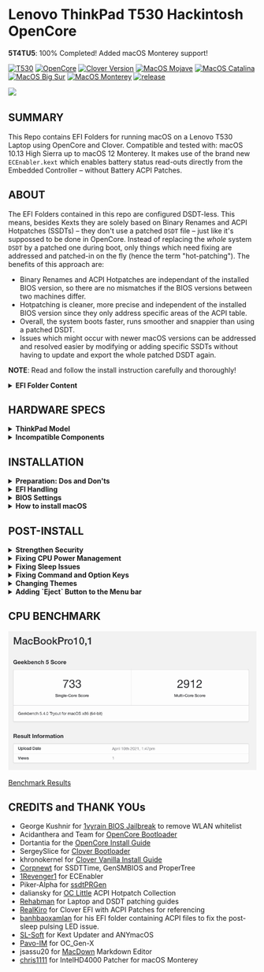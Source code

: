 # Lenovo ThinkPad T530 Hackintosh OpenCore

**5T4TU5**: 100% Completed! Added macOS Monterey support!

[![T530](https://img.shields.io/badge/ThinkPad-T530-informational.svg)](https://psref.lenovo.com/syspool/Sys/PDF/withdrawnbook/ThinkPad_T530.pdf)
[![OpenCore](https://img.shields.io/badge/OpenCore-0.7.4-important.svg)](https://github.com/acidanthera/OpenCorePkg/releases/latest)
[![Clover Version](https://img.shields.io/badge/Clover-r5139-important.svg)](https://github.com/CloverHackyColor/CloverBootloader/releases)
[![MacOS Mojave](https://img.shields.io/badge/macOS-10.14.6-white.svg)](https://support.apple.com/kb/SP777?locale=en_US)
[![MacOS Catalina](https://img.shields.io/badge/macOS-10.15.7-white.svg)](https://www.apple.com/li/macos/catalina/) 
[![MacOS Big Sur](https://img.shields.io/badge/macOS-11.5.2-white.svg)](https://www.apple.com/macos/big-sur/)
[![MacOS Monterey](https://img.shields.io/badge/macOS-12-white.svg)](https://www.apple.com/macos/monterey-preview/)
[![release](https://img.shields.io/badge/Download-latest-success.svg)](https://github.com/5T33Z0/Lenovo-T530-Hackinosh-OpenCore/releases/latest)

![](https://github.com/5T33Z0/Lenovo-T530-Hackinosh-OpenCore/blob/main/Pics/BootPicker_alt.png)

## SUMMARY

This Repo contains EFI Folders for running macOS on a Lenovo T530 Laptop using OpenCore and Clover. Compatible and tested with: macOS 10.13 High Sierra up to macOS 12 Monterey. It makes use of the brand new `ECEnabler.kext` which enables battery status read-outs directly from the Embedded Controller – without Battery ACPI Patches.

## ABOUT

The EFI Folders contained in this repo are configured DSDT-less. This means, besides Kexts they are solely based on Binary Renames and ACPI Hotpatches (SSDTs) – they don't use a patched `DSDT` file – just like it's suppossed to be done in OpenCore. Instead of replacing the *whole* system `DSDT` by a patched one during boot, only things which need fixing are addressed and patched-in on the fly (hence the term "hot-patching"). The benefits of this approach are:

- Binary Renames and ACPI Hotpatches are independant of the installed BIOS version, so there are no mismatches if the BIOS versions between two machines differ.
- Hotpatching is cleaner, more precise and independent of the installed BIOS version since they only address specific areas of the ACPI table.
- Overall, the system boots faster, runs smoother and snappier than using a patched DSDT.
- Issues which might occur with newer macOS versions can be addressed and resolved easier by modifying or adding specific SSDTs without having to update and export the whole patched DSDT again.

**NOTE**: Read and follow the install instruction carefully and thoroughly!
<details>
<summary><strong>EFI Folder Content</strong></summary>

### EFI Folder Structure

```
EFI
├── BOOT
│   └── BOOTx64.efi
└── OC
    ├── ACPI
    │   ├── SSDT-ALS0.aml
    │   ├── SSDT-BKEYS.aml
    │   ├── SSDT-EXT4.aml
    │   ├── SSDT-EXT5.aml
    │   ├── SSDT-HPET.aml
    │   ├── SSDT-LID.aml
    │   ├── SSDT-PM.aml
    │   ├── SSDT-PNLF.aml
    │   ├── SSDT-PTSWAKTTS.aml
    │   ├── SSDT-PWRB.aml
    │   ├── SSDT-SBUS-MCHC.aml
    │   ├── SSDT-Sleep_PRW-0D6D.aml
    │   ├── SSDT-XDSM.aml
    │   └── SSDT-XOSI.aml
    ├── Drivers
    │   ├── HfsPlus.efi
    │   ├── OpenCanopy.efi
    │   └── OpenRuntime.efi
    ├── Kexts
    │   ├── AirportBrcmFixup.kext
    │   ├── AppleALC.kext
    │   ├── BlueToolFixup.kext
    │   ├── BrcmBluetoothInjector.kext
    │   ├── BrcmFirmwareData.kext
    │   ├── BrcmPatchRAM3.kext
    │   ├── ECEnabler.kext
    │   ├── IntelMausi.kext
    │   ├── Lilu.kext
    │   ├── SMCBatteryManager.kext
    │   ├── VirtualSMC.kext
    │   ├── VoodooPS2Controller.kext
    │   ├── VoodooSDHC.kext
    │   └── WhateverGreen.kext
    ├── OpenCore.efi
    ├── Resources (NOTE: removed files of sub-folders from tree view to reduce clutter)
    │   ├── Audio
    │   ├── Font
    │   ├── Image
    │   │   └── Acidanthera
    │   │   │   ├── Chardonnay
    │   │   │   ├── GoldenGate
    │   │   │   └── Syrah
    │   │   └── chris1111
    │	│	├── Minimal
    │   │       └── Minimal-SSD
    │   └── Label
    ├── Tools
    │   └── CleanNvram.efi
    ├── config.plist
    └── config_Monterey.plist
```
</details>

## HARDWARE SPECS
<details>
<summary><strong>ThinkPad Model</strong></summary>

### ThinkPad T530 Specs 
| Component           | Details                                       |
| ------------------: | :-------------------------------------------- |
| Model               | Lenovo ThinkPad T530, Model# 2429-62G         |
| BIOS Version        | 2.77, unlocked with 1vyRain                   |
| Processor           | Intel(r) Core i7 3630QM                       |
| Memory              | 16GB Samsung DDR3 1600MHz, Dual-Channel       |
| Hard Disk           | Samsung 840 Evo 250GB                         |
| Integrated Graphics | Intel(r) HD Graphics 4000                     |
| Display             | 15.6" HD+ TFT Display (1600x900 px)           |
| Audio               | Realtek ALC269VC Rev.3 (Layout-id:`29`)       |
| Ethernet            | Intel(r) 82579LM Gigabit Network Connection   |
| WIFI+BT             | Broadcom BCM94352HMB DW1550, 802.11 a/b/g/n/ac|
| Docking Stattion    | Lenovo ThinkPad 4338 Mini Dock plus Series 3  |

[**ThinkPad T530 User Guide (PDF)**](https://download.lenovo.com/ibmdl/pub/pc/pccbbs/mobiles_pdf/t530_t530i_w530_ug_en.pdf)
</details>
<details>
<summary><strong>Incompatible Components</strong></summary>

### Incompatible Hardware
- [ ] NVIDIA Optimus GPU is not supported by macOS and must be disabled in BIOS - otherwise no boot!
- [ ] Fingerprint Reader - model not supported by macOS
- [ ] VGA Port – not supported since macOS Mountain Lion: [Intel HD Graphics VGA Support](https://github.com/acidanthera/WhateverGreen/blob/master/Manual/FAQ.IntelHD.en.md#vga-support)
</details>

## INSTALLATION
<details>
<summary><strong>Preparation: Dos and Don'ts</strong></summary>

### Dos and Don'ts
Before you copy the EFI onto your system SSD/HDD, you should do the following:

- **Test it**: Test the EFI folder first using a FAT32 formatted USB Stick! Also perform an NVRAM reset prior to booting.
- **Pick a Config**: The EFI Folder cotains 2 config files: `config.plist` and `config_Monterey.plist`. The major differences between them are:
	- `config.plist` uses `MacBookPro10,1` as System Definition. It can run everything from macOS 10.13 High Sierra up to macOS 11 Big Sur. Big Sur requires changing the `SystemProductName` to `MacBookPro11,1`, though. Adjust `csr-active-config` accordingly.
	- `config_Monterey.plist` uses `MacBookPro11,4` and is for booting macOS Monterey (obvioulsy). It uses a different combination of Bluetooth Kexts for Broadcom Cards, otherwise the system won't boot (see "Wifi/Bluetooth" further down).
- **Integrated Graphics**: Three variants of T530 models with different display panels exist: `HD+` (including FullHD) and `HD` models. Both are using different identifiers:

	`AAPL,ig-platform-id 04006601` = HD+/FullHD ≥ 1600x900 px </br>
	`AAPL,ig-platform-id 03006601` = HD = 1366x768 px

	By default, the iGPU (Intel(R) HD 4000) is configured for T530 models with `HD+` and FullHD panels. If your model has an `HD` panel you need to select a different Framebuffer-Patch, which is included in the config but is disabled. To enable it, do the folowing:
	1. Go to `DeviceProperties` > `PciRoot(0x0)/Pci(0x2,0x0)`. 
	2. Disable the HD+ Frambuffer-Patch by placing a `#` in front of `PciRoot(0x0)/Pci(0x2,0x0)`.
	3. 	Next, enable "#PciRoot(0x0)/Pci(0x2,0x0) 1366x768 px" by deleting the leading `#` and the description after the bracket, so that it looks this: `PciRoot(0x0)/Pci(0x2,0x0)`.
	
	**HINT**: If your screen turns off during boot, you are using the wrong Framebuffer-Patch!
- **CPU**: The `SSDT-PM.aml` inside the ACPI Folder is for an **Intel i7 3630QM**. If you use a differnt CPU, disable it for now and create your own using `ssdtPRGEN` in Post-Install. (See 'Fixing CPU Power Management' in the 'Post-Install Section')
- **SMBIOS**: Create SMBIOS infos using GenSMBIOS and add the data to `PlatformInfo > Generic`. 
	- High Sierra to Catalina require `MacBookPro10,1`
	- Big Sur requires `MaBookPro11,1`
	- Monterey requires `MaBookPro11,4` – amongst other files and settings. That's why There's an extra `config_Monterey.plist` included.
- **Disabling System Integrity Protection (SIP)**: to Disable SIP, go to `NVRAM` > `Add` > `7C436110-AB2A-4BBB-A880-FE41995C9F82 `and change the value of `csr-active-config` according to the installes version of macOS
  - For High Sierra: `FF030000`
  - For Mojave/Catalina: `FF070000`
  - For Big Sur/Monterey: `67080000`
  - For Monterey (alternative): `EF0F0000`
- **Wifi/Bluetooth**
	- I use a Broadcom Card but built-in Intel(r) WiFi/Bluetooth Cards may also work. Check [OpenIntelWireless](https://github.com/OpenIntelWireless) to find out if your card is supported (yet).
	- 3rd Party WiFi/BT Cards require the 1vyrain Jailbreak to unlock the BIOS in order to disable the WLAN Whitelist (unless the 3rd party card is whitelisted).
   - If you use a WiFi/BT Card from a different vendor than Broadcom, remove the BluetoolFixup and Brcm Kexts, add the required Kext(s) for your card and create a new snapshot of `config.plist` using ProperTree before trying to boot from this EFI.
   - I use `BrcmFirmwareData.kext` for Bluetooth which can be injected by OpenCore and Clover. Alternatively, you could use `BrcmFirmwareRepo.kext` instead. But it needs to be installed into System/Library/Extensions since it cannot be injected by Bootloaders. It's supposed to be more efficient than BrcmFirmwareData.kext, but it also takes more effort to install and update.
   - macOS Monterey cannot handle `BrcmBluetoothInjector.kext` and causes a boot loop so use `BlueToolFixup.kext` instead!
- **Editing/Updating config files**: If you create Snapshots for the included config.plists using `ProperTree`, make sure to double-check the `Kernel` > `Add` Section afterwards for the following:
	- `config.plist` must not include `BlueToolFixup.kext`. If it is present after generating a Snapshot, disable it. 
	- `config_Monterey.plist` must not include `BrcmBluetoothInjector.kext`. If it is present after generating a Snapshot, disable it. 
- **Optional Kexts**: 
	- [`NoTouchID.kext`](https://github.com/al3xtjames/NoTouchID) is only required for macOS 10.13 and 10.14, so you can disable it if you are using macOS 10.15.7 or newer. (excluded from current releases anyway).
	- For additional features like Sidecar, NighShift, Airplay to Mac or Universal Control you can try [Feature Unlock](https://github.com/acidanthera/FeatureUnlock).
- **Backlight Brightness Level tweaks**: 
  - Set boot-arg `applbkl=1` for reasonable maximum brightness level controlled by `WhateverGreen`. 
  - Set boot-arg `applbkl=0` for increased maximum brightness as defined in `SSDT-PNLF.aml`

</details>
<details>
<summary><strong>EFI Handling</strong></summary>

### EFI How To
0. Download the EFI Folder from the `Releases` Section on the right and unpack it
1. Read "Preparations" Section first
2. Rename the config file of your choice to "config.plist"
3. Mount the EFI
4. Replace EFI Folder
5. Restart
6. **IMPORTANT**: Perform a NVRAM Reset (in Bootpicker, hit Space Bar and select "Clean NVRAM")
7. Reboot again
8. Select macOS to boot. It's currently configured for running macOS Mojave/Catalina but there's an extra config file for running Monterey included. If you want to run Big Sur, use the default config, change `SystemProductName` to `MacBookPro11,1` and `csr-active-config` value accordingly. You can research a suitable/matching SMBIOS for your CPU on everymac.com.

</details>
<details>
<summary><strong>BIOS Settings</strong></summary>

### BIOS Settings
**Latest BIOS Version:** `2.77`
[**DOWNLOAD**](https://pcsupport.lenovo.com/us/en/products/laptops-and-netbooks/thinkpad-t-series-laptops/thinkpad-t530/downloads/ds029246?clickid=RhAUWZ1-exyLRCuwUx0Mo3ELUkERY-RmHTlwSg0&Program=3786&pid=269814&acid=ww%3Aaffiliate%3A74clty&cid=de%3Aaffiliate%3Axg02ds)

**CONFIG [TAB]**

* USB UEFI BIOS Support: `Enabled`
* USB 3.0 Mode: `Enabled`
* Display > Boot Display Device: `ThinkPad LCD`
* Display > OS Detection for NVIDIA Optimus: `Disabled`
* SATA > SATA Controller Mode: `XHCI`
* CPU > Core Multi-Processing: `Enabled`
* CPU > Intel (R) Hyper-Threading: `Enabled` (CPU must support it)

**SECURITY [TAB]**

* Security Chip: `Disabled`
* UEFI BIOS Update Options > Flash BIOS Updating by End-Users: `Enabled`
* UEFI BIOS Update Options > Secure Rollback Prevention: `Enabled`
* Memory Protection: `Enabled`
* Virtualization > Intel (R) Virtualization Technology: `Enabled` (Relevant for Windows only, disabled in macOS via `DisableIOMapper` Quirk)
* I/O Port Access (`Disable` the following devices/features):
	* Wireless WAN
	* ExpressCard Slot
	* eSATA Port
	* Fingerprint Reader
	* Antitheft and Computrace
	* Secure Boot: `Disabled`

**STARTUP [TAB]**

* Boot (Set the Order of Boot devices. Set HDD/SSD as first device)
* UEFI/Legacy Boot: `UEFI only`
* CSM Support: `Disabled`
* Boot Mode: `Quick`
* Boot Order Lock: `Enabled` Enable this *after* you've set-up the order of the Boot Drives. This prohibits `WindowsBootManager` from taking over the first slot of the boot drives.
</details>
<details>
<summary><strong>How to install macOS</strong></summary>

### Installing macOS
If you have already have macOS installed but want to perform a clean install, you can either download macOS from the App Store or use [**ANYmacOS**](https://www.sl-soft.de/en/anymacos/). It's a hassle-free App than can download macOS High Sierra, Catalina, Big Sur and Monterey and also create a USB Installer for you.

If you are on Windows or Linux follow the guide provided by [Dortania](https://dortania.github.io/OpenCore-Install-Guide/installer-guide/#making-the-installer)
</details>

## POST-INSTALL
<details>
<summary><strong>Strengthen Security</strong></summary>
Change the following settings to make your systm more secure:

- Change UEFI > APFS: `MinDate` and `MinVersion` from `-1` (disabled) to the correct values for the macOS version you are using. A list with the correct values for macOS High Sierra up to Big Sur can be found [here](https://github.com/acidanthera/OpenCorePkg/blob/master/Include/Acidanthera/Library/OcApfsLib.h).</br>

	**BACKGROUND**: OpenCore 0.7.2 introduced a new security feature which prevents loading the APFS driver if it does not match a specific Date and Version. If these values are left at their default `0`, your macOS partition will not show up in the Boot Picker unless macOS Big Sur or newer is installed since the APFS driver will not be loaded. For ease of use (and since I don't know which macOS you will be using) I've deactivated this feature. If you plan to setup a multiboot system running various iterations of macOS you probably should leave it at `-1`. Otherwise you won't be able to boot older OSes.

**NOTE**: You should test this setting first, booting from a USB Stick since it can prevent the system from booting.
</details>
<details>
<summary><strong>Fixing CPU Power Management</strong></summary>

### Fixing CPU Power Management 
1. Open Config
2. Disable `SSDT-PM.aml` under ACPI > Add  	
2. Enable the 2 Patches under ACPI > Delete (`Drop CpuPm` and `Drop Cpu0Ist`)
3. Save config and reboot
4. Install [ssdtPRGen](https://github.com/Piker-Alpha/ssdtPRGen.sh)
5. Open Terminal and type: sudo /Users/YOURUSERNAME/ssdtPRGen.sh
6. Go to Users/YOURUSERNAME/Library/ssdtPRGen. There you'll find an ssdt.aml
7. Rename `ssdt.aml` to `SSDT-PM.aml` and replace the one in EFI > OC > ACPI with it
8. In config, go to ACPI > Add and re-enable `SSDT-PM.aml` if it is disabled.
9. Disable the two patches from step 2 again.
10. Save config and reboot. 

CPU Power Management should work fine after that. Optionally, you can install Intel Power Gadget to check if the CPU runs within it's specs.

**NOTE 1**: Only necessarry if you use a differnt CPU than i7 3630QM </br>
**NOTE 2**: You can also add modifiers to the terminal command for building the SSDT. You can - for example - drop the low frequency from their default 1200 MHz to 900 MHz in 100 mHz increments, but no lower than that. Otherwise the system crashes during boot. I suggests you experiement with the modifiers a bit.</br>
**NOTE 3**: If you feel really confident and enthusiastic you could also re-enable XCPM. But in my experience the machine does not perform as good. You can follow this guide if you're so inclined: https://github.com/5T33Z0/Lenovo-T530-Hackinosh-OpenCore/blob/main/Guides/Enable%20XCPM.md/<br>
**NOTE 4**: If you are running macOS Monterey you can achieve better CPU Power Management and thermals (with a lot less fan activity) if you define the System as `MacBookPro10,1` instead of the required `MacBookPro11,4`. But then you also need to add the boot-arg `-no_compat_check` as well. Otherwise your system won't boot since macOS Monterey is not supposed to run on anything older than MacBookPro11,4. The downside of using `-no_compat_check` is that you won't be able to download Systenm Updates directly (use ANYmacOS instead). But in my opionion, using `MacBookPro10,1` makes much more sense because the system is more power efficient and silent since the idle Frequency is around 800 mHz lower.
</details>
<details>
<summary><strong>Fixing Sleep Issues</strong></summary>

### Fixing Sleepimage
If you have issues with sleep, run the following commands in Terminal:

	sudo pmset hibernatemode 0
	sudo rm /var/vm/sleepimage
	sudo touch /var/vm/sleepimage
	sudo chflags uchg /var/vm/sleepimage
</details>
<details>
<summary><strong>Fixing Command and Option Keys</strong></summary>

### Fixing Command and Option Keys positions
Prior to version 0.7.4 of my OpenCore EFI Folder, the [**Command**] and [**Option**] keys were set to "swapped" in the `info.plist` of `VoodooPS2Keyboard.kext` by default. So in macOS, the [**WINDOWS**] key got bound to the [**Option**] function and the [**ALT**] Key got bound to the [**Command**] function which just felt weird. Therefore, users had to swap these Keys back around in the System Settings so everything worked as expected again.

Since then, I've undone the key swap inside the `VoodooPS2Keyboard.kext` plugin so that the Key bindings are working as expected out of the box. So if you are updating from 0.7.3 or lower to 0.7.4, reset the Keyboard Modifier Keys back to Default in System Settings > Keyboard to so everything is back to normal.
</details>
<details>
<summary><strong>Changing Themes</strong></summary>

### Changing Themes
Besides the 3 themes from Acidanthera which provide the standard macOS look and feel, I've added 2 additional themes by Chris1111: `Minimal` and `Minimal-SSD.` Neither of them is enabled by default. To enable them, do the following:

- Open `config.plist`
- Go tp Misc > Boot and change `PickerVariant` to: `chris1111\Minimal` or `chris1111\Minimal-SSD`
- Next, go to Misc > Tools and change `Flavour` from `Auto` to: `ResetNVRAM:NVRAMTool` (otherwise the Icon for NVRAM Reset is not applied)
- Save config.plist and reboot

To revert these changes, enter `Acidanthera\GoldenGate` as PickerVarinat and change the Flavour of the NVRAM Reset Tool back to `Auto`.
</details>
<details>
<summary><strong>Adding `Eject` Button to the Menu bar</strong></summary>

### Eject Button 
macOS locks the optical drive sometimes so that you can't open it with the physical eject button – even if no media is present. To fix this you have 2 Options.

- Option 1: Adding an Eject Button to the Menu Bar
	- Go to `System > Library > CoreService > Menu Extras` and double-click on `Eject.menu`. This adds an Eject Button to the Menu Bar.
- Option 2: Press and hold the `INS` button (right below the Power Button) until the Eject Icon appears on the screen and the CD tray opens.
</details>

## CPU BENCHMARK

![Screenshot](https://github.com/5T33Z0/Lenovo-T530-Hackinosh-OpenCore/blob/main/Pics/benchmark_latest.png)

[Benchmark Results](https://browser.geekbench.com/v5/cpu/9553877)

## CREDITS and THANK YOUs

- George Kushnir for [1vyrain BIOS Jailbreak](https://github.com/n4ru/1vyrain) to remove WLAN whitelist
- Acidanthera and Team for [OpenCore Bootloader](https://github.com/acidanthera/OpenCorePkg)
- Dortantia for the [OpenCore Install Guide](https://dortania.github.io/OpenCore-Install-Guide)
- SergeySlice for [Clover Bootloader](https://github.com/CloverHackyColor/CloverBootloader)
- khronokernel for [Clover Vanilla Install Guide](https://hackintosh.gitbook.io/-r-hackintosh-vanilla-desktop-guide/)
- [Corpnewt](https://github.com/corpnewt) for SSDTTime, GenSMBIOS and ProperTree
- [1Revenger1](https://github.com/1Revenger1/ECEnabler) for ECEnabler
- Piker-Alpha for [ssdtPRGen](https://github.com/Piker-Alpha/ssdtPRGen.sh)
- daliansky for [OC Little](https://github.com/5T33Z0/OC-Little-Translated) ACPI Hotpatch Collection
- [Rehabman](https://github.com/RehabMan) for Laptop and DSDT patching guides
- [RealKiro](https://github.com/RealKiro/Hackintosh) for Clover EFI with ACPI Patches for referencing
- [banhbaoxamlan](https://github.com/banhbaoxamlan/X230-Hackintosh) for his EFI folder containing ACPI files to fix the post-sleep pulsing LED issue.
- [SL-Soft](https://www.sl-soft.de/software/) for Kext Updater and ANYmacOS
- [Pavo-IM](https://github.com/Pavo-IM/) for OC_Gen-X
- jsassu20 for [MacDown](https://macdown.uranusjr.com/) Markdown Editor
- [chris1111](https://github.com/chris1111/Patch-HD4000-Monterey) for IntelHD4000 Patcher for macOS Monterey
